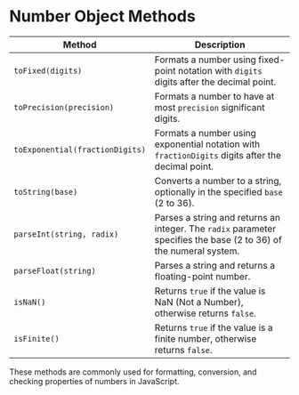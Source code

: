 # Number Object Methods

| Method                          | Description                                                                                                       |
| ------------------------------- | ----------------------------------------------------------------------------------------------------------------- |
| `toFixed(digits)`               | Formats a number using fixed-point notation with `digits` digits after the decimal point.                         |
| `toPrecision(precision)`        | Formats a number to have at most `precision` significant digits.                                                  |
| `toExponential(fractionDigits)` | Formats a number using exponential notation with `fractionDigits` digits after the decimal point.                 |
| `toString(base)`                | Converts a number to a string, optionally in the specified `base` (2 to 36).                                      |
| `parseInt(string, radix)`       | Parses a string and returns an integer. The `radix` parameter specifies the base (2 to 36) of the numeral system. |
| `parseFloat(string)`            | Parses a string and returns a floating-point number.                                                              |
| `isNaN()`                       | Returns `true` if the value is NaN (Not a Number), otherwise returns `false`.                                     |
| `isFinite()`                    | Returns `true` if the value is a finite number, otherwise returns `false`.                                        |

These methods are commonly used for formatting, conversion, and checking properties of numbers in JavaScript.
